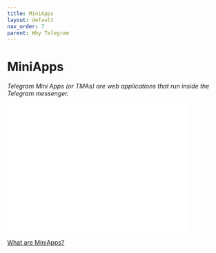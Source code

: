 ```yaml
---
title: MiniApps
layout: default
nav_order: 7
parent: Why Telegram
---
```


# MiniApps

_Telegram Mini Apps (or TMAs) are web applications that run inside the Telegram messenger._

<iframe width="420" height="300" src="/en/assets/images/miniapp.mp4" frameborder="0" allowfullscreen></iframe>

[What are MiniApps?](https://docs.ton.org/develop/dapps/telegram-apps/ "What are MiniApps?")

